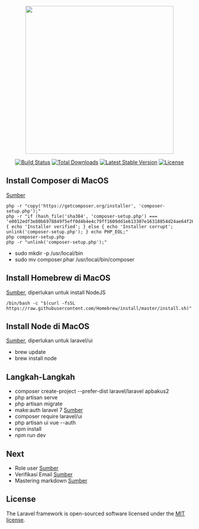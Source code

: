<p align="center"><img src="https://res.cloudinary.com/dtfbvvkyp/image/upload/v1566331377/laravel-logolockup-cmyk-red.svg" width="400"></p>

<p align="center">
<a href="https://travis-ci.org/laravel/framework"><img src="https://travis-ci.org/laravel/framework.svg" alt="Build Status"></a>
<a href="https://packagist.org/packages/laravel/framework"><img src="https://poser.pugx.org/laravel/framework/d/total.svg" alt="Total Downloads"></a>
<a href="https://packagist.org/packages/laravel/framework"><img src="https://poser.pugx.org/laravel/framework/v/stable.svg" alt="Latest Stable Version"></a>
<a href="https://packagist.org/packages/laravel/framework"><img src="https://poser.pugx.org/laravel/framework/license.svg" alt="License"></a>
</p>

## Install Composer di MacOS

[Sumber](https://www.dumetschool.com/blog/cara-menginstall-composer-di-mac-os-terbaru)
```
php -r "copy('https://getcomposer.org/installer', 'composer-setup.php');"
php -r "if (hash_file('sha384', 'composer-setup.php') === 'e0012edf3e80b6978849f5eff0d4b4e4c79ff1609dd1e613307e16318854d24ae64f26d17af3ef0bf7cfb710ca74755a') { echo 'Installer verified'; } else { echo 'Installer corrupt'; unlink('composer-setup.php'); } echo PHP_EOL;"
php composer-setup.php
php -r "unlink('composer-setup.php');"
```
- sudo mkdir -p /usr/local/bin
- sudo mv composer.phar /usr/local/bin/composer

## Install Homebrew di MacOS

[Sumber](https://brew.sh/), diperlukan untuk install NodeJS
```
/bin/bash -c "$(curl -fsSL https://raw.githubusercontent.com/Homebrew/install/master/install.sh)"
```
## Install Node di MacOS

[Sumber](https://treehouse.github.io/installation-guides/mac/node-mac.html), diperlukan untuk laravel/ui

- brew update
- brew install node

## Langkah-Langkah

- composer create-project --prefer-dist laravel/laravel apbakus2
- php artisan serve
- php artisan migrate
- make:auth laravel 7 [Sumber](https://www.wahyunanangwidodo.com/2020/04/cara-menggunakan-php-artisan-make-auth-di-laravel-7.html)
- composer require laravel/ui
- php artisan ui vue --auth
- npm install
- npm run dev

## Next

- Role user [Sumber](https://www.wahyunanangwidodo.com/2020/04/membuat-role-users-dengan-laravel.html)
- Verifikasi Email [Sumber](https://www.lab-informatika.com/menambahkan-email-verification-laravel)
- Mastering markdown [Sumber](https://guides.github.com/features/mastering-markdown/)

## License

The Laravel framework is open-sourced software licensed under the [MIT license](https://opensource.org/licenses/MIT).

